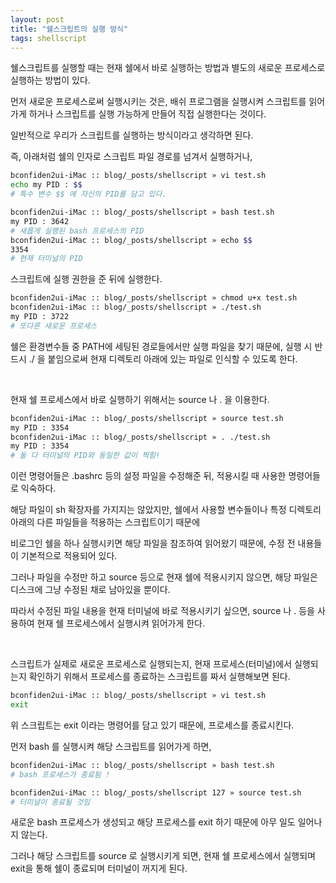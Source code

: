 ```yaml
---
layout: post
title: "쉘스크립트의 실행 방식"
tags: shellscript
---
```


쉘스크립트를 실행할 때는 현재 쉘에서 바로 실행하는 방법과 별도의 새로운 프로세스로 실행하는 방법이 있다.

먼저 새로운 프로세스로써 실행시키는 것은, 배쉬 프로그램을 실행시켜 스크립트를 읽어가게 하거나 스크립트를 실행 가능하게 만들어 직접 실행한다는 것이다.

일반적으로 우리가 스크립트를 실행하는 방식이라고 생각하면 된다.

즉, 아래처럼 쉘의 인자로 스크립트 파일 경로를 넘겨서 실행하거나,

```bash
bconfiden2ui-iMac :: blog/_posts/shellscript » vi test.sh
echo my PID : $$
# 특수 변수 $$ 에 자신의 PID를 담고 있다.

bconfiden2ui-iMac :: blog/_posts/shellscript » bash test.sh
my PID : 3642
# 새롭게 실행된 bash 프로세스의 PID
bconfiden2ui-iMac :: blog/_posts/shellscript » echo $$
3354
# 현재 터미널의 PID
```

스크립트에 실행 권한을 준 뒤에 실행한다.

```bash
bconfiden2ui-iMac :: blog/_posts/shellscript » chmod u+x test.sh
bconfiden2ui-iMac :: blog/_posts/shellscript » ./test.sh
my PID : 3722
# 또다른 새로운 프로세스
```

쉘은 환경변수들 중 PATH에 세팅된 경로들에서만 실행 파일을 찾기 때문에, 실행 시 반드시 ./ 을 붙임으로써 현재 디렉토리 아래에 있는 파일로 인식할 수 있도록 한다.

<br>

현재 쉘 프로세스에서 바로 실행하기 위해서는 source 나 . 을 이용한다.

```bash
bconfiden2ui-iMac :: blog/_posts/shellscript » source test.sh
my PID : 3354
bconfiden2ui-iMac :: blog/_posts/shellscript » . ./test.sh
my PID : 3354
# 둘 다 터미널의 PID와 동일한 값이 찍힘!
```

이런 명령어들은 .bashrc 등의 설정 파일을 수정해준 뒤, 적용시킬 때 사용한 명령어들로 익숙하다.

해당 파일이 sh 확장자를 가지지는 않았지만, 쉘에서 사용할 변수들이나 특정 디렉토리 아래의 다른 파일들을 적용하는 스크립트이기 때문에 

비로그인 쉘을 하나 실행시키면 해당 파일을 참조하여 읽어왔기 때문에, 수정 전 내용들이 기본적으로 적용되어 있다.

그러나 파일을 수정만 하고 source 등으로 현재 쉘에 적용시키지 않으면, 해당 파일은 디스크에 그냥 수정된 채로 남아있을 뿐이다.

따라서 수정된 파일 내용을 현재 터미널에 바로 적용시키기 싶으면, source 나 . 등을 사용하여 현재 쉘 프로세스에서 실행시켜 읽어가게 한다.

<br>

스크립트가 실제로 새로운 프로세스로 실행되는지, 현재 프로세스(터미널)에서 실행되는지 확인하기 위해서 프로세스를 종료하는 스크립트를 짜서 실행해보면 된다.

```bash
bconfiden2ui-iMac :: blog/_posts/shellscript » vi test.sh
exit
```

위 스크립트는 exit 이라는 명령어를 담고 있기 때문에, 프로세스를 종료시킨다.

먼저 bash 를 실행시켜 해당 스크립트를 읽어가게 하면,

```bash
bconfiden2ui-iMac :: blog/_posts/shellscript » bash test.sh
# bash 프로세스가 종료됨 !

bconfiden2ui-iMac :: blog/_posts/shellscript 127 » source test.sh
# 터미널이 종료될 것임
```

새로운 bash 프로세스가 생성되고 해당 프로세스를 exit 하기 때문에 아무 일도 일어나지 않는다.

그러나 해당 스크립트를 source 로 실행시키게 되면, 현재 쉘 프로세스에서 실행되며 exit을 통해 쉘이 종료되며 터미널이 꺼지게 된다.